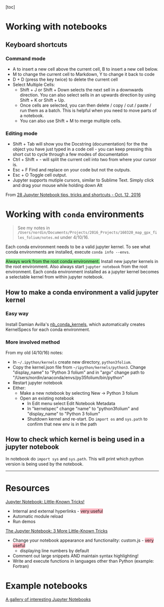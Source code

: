 [toc]

# Working with notebooks

## Keyboard shortcuts

### Command mode

- A to insert a new cell above the current cell, B to insert a new cell below.
- M to change the current cell to Markdown, Y to change it back to code
- D + D (press the key twice) to delete the current cell
- Select Multiple Cells:
    - Shift + J or Shift + Down selects the next sell in a downwards direction. You can also select sells in an upwards direction by using Shift + K or Shift + Up.
    - Once cells are selected, you can then delete / copy / cut / paste / run them as a batch. This is helpful when you need to move parts of a notebook.
    - You can also use Shift + M to merge multiple cells.


### Editing mode

- Shift + Tab will show you the Docstring (documentation) for the the object you have just typed in a code cell - you can keep pressing this short cut to cycle through a few modes of documentation
- Ctrl + Shift + - will split the current cell into two from where your cursor is.
- Esc + F Find and replace on your code but not the outputs.
- Esc + O Toggle cell output.
- Jupyter supports mutiple cursors, similar to Sublime Text. Simply click and drag your mouse while holding down Alt


From [28 Jupyter Notebook tips, tricks and shortcuts - Oct. 12, 2016](https://www.dataquest.io/blog/jupyter-notebook-tips-tricks-shortcuts/)


# Working with `conda` environments

>See my notes in `/Users/nordin/Documents/Projects/2016_Projects/160320_map_gpx_files_folium/notes.md` under 4/10/16.

Each conda environment needs to be a valid jupyter kernel. To see what conda environments are installed, execute `conda info --envs`.

<span style="background-color:lightgreen;">Always work from the root conda environment.</span> Install new jupyter kernels in the root environment. Also always start `jupyter notebook` from the root environment. Each conda environment installed as a jupyter kernel becomes a selectable kernel from within jupyter notebook. 

## How to make a conda environment a valid jupyter kernel

### Easy way

Install Damian Avilla's [nb_conda_kernels](https://github.com/Anaconda-Server/nb_conda_kernels), which automatically creates KernelSpecs for each conda environment.

### More involved method

From my old (4/10/16) notes:

- In `~/.ipython/kernels` create new directory, `python3folium`.
- Copy the kernel.json file from `~/ipython/kernels/python3`. Change "display_name" to "Python 3 folium" and in "argv" change path to "/Users/nordin/anaconda/envs/py35folium/bin/python"
- Restart jupyter notebook
- Either:
    - Make a new notebook by selecting New -> Python 3 folium
    - Open an existing notebook
        - In Edit menu select Edit Notebook Metadata
        - In "kernelspec" change "name" to "python3folium" and "display_name" to "Python 3 folium"
        - Shutdown kernel and re-start. Do `import os` and `sys.path` to confirm that new env is in the path

## How to check which kernel is being used in a jupyter notebook

In notebook do `import sys` and `sys.path`. This will print which python version is being used by the notebook.


---
# Resources

[Jupyter Notebook: Little-Known Tricks!](https://blog.3blades.io/jupyter-notebook-little-known-tricks-b0866a558017)

- Internal and external hyperlinks - <span style="background-color:lightpink;">very useful</span>
- Automatic module reload
- Run demos

[The Jupyter Notebook: 3 More Little-Known Tricks](https://blog.3blades.io/the-jupyter-notebook-3-more-little-known-tricks-34b75b6455a4)

- Change your notebook appearance and functionality: custom.js - <span style="background-color:lightpink;">very useful</span>
    - displaying line numbers by default
- Comment out large snippets AND maintain syntax highlighting!
- Write and execute functions in languages other than Python (example: Fortran)

# Example notebooks

[A gallery of interesting Jupyter Notebooks](https://github.com/jupyter/jupyter/wiki/A-gallery-of-interesting-Jupyter-Notebooks)
